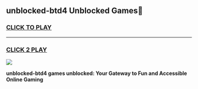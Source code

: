 
## unblocked-btd4 Unblocked Games👋
<h3>
<a href="https://news.freeplayer.one?title=unblocked-btd4&ref=16F">CLICK TO PLAY</a></h3>
<hr>

<h3>
<a href="https://news.freeplayer.one?title=unblocked-btd4&ref=16F">CLICK 2 PLAY</a>
  
</h3>

<a href="https://news.freeplayer.one?title=unblocked-btd4&ref=16F/"><img src="https://clearcache.store/games.png"></a>


**unblocked-btd4 games unblocked: Your Gateway to Fun and Accessible Online Gaming**
